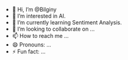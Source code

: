 - 👋 Hi, I’m @Bilginy
- 👀 I’m interested in AI.
- 🌱 I’m currently learning Sentiment Analysis.
- 💞️ I’m looking to collaborate on ...
- 📫 How to reach me ...
- 😄 Pronouns: ...
- ⚡ Fun fact: ...

<!---
Bilginy/Bilginy is a ✨ special ✨ repository because its `README.md` (this file) appears on your GitHub profile.
You can click the Preview link to take a look at your changes.
--->
